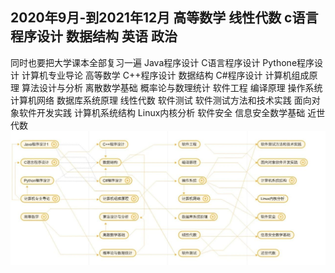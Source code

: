2020年9月-到2021年12月
高等数学
线性代数
c语言程序设计
数据结构
英语
政治
----
同时也要把大学课本全部复习一遍
Java程序设计
C语言程序设计
Pythone程序设计
计算机专业导论
高等数学
C++程序设计
数据结构
C#程序设计
计算机组成原理
算法设计与分析
离散数学基础
概率论与数理统计
软件工程
编译原理
操作系统
计算机网络
数据库系统原理
线性代数
软件测试
软件测试方法和技术实践
面向对象软件开发实践
计算机系统结构
Linux内核分析
软件安全
信息安全数学基础
近世代数
![0.jpg][1]


  [1]: /images/structure/books.jpg